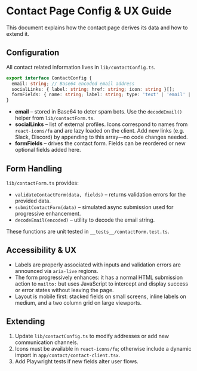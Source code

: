 # Contact Page Config & UX Guide

This document explains how the contact page derives its data and how to extend it.

## Configuration

All contact related information lives in `lib/contactConfig.ts`.

```ts
export interface ContactConfig {
  email: string; // Base64 encoded email address
  socialLinks: { label: string; href: string; icon: string }[];
  formFields: { name: string; label: string; type: 'text' | 'email' | 'textarea'; required?: boolean }[];
}
```

- **email** – stored in Base64 to deter spam bots. Use the `decodeEmail()` helper from `lib/contactForm.ts`.
- **socialLinks** – list of external profiles. Icons correspond to names from `react-icons/fa` and are lazy loaded on the client. Add new links (e.g. Slack, Discord) by appending to this array—no code changes needed.
- **formFields** – drives the contact form. Fields can be reordered or new optional fields added here.

## Form Handling

`lib/contactForm.ts` provides:

- `validateContactForm(data, fields)` – returns validation errors for the provided data.
- `submitContactForm(data)` – simulated async submission used for progressive enhancement.
- `decodeEmail(encoded)` – utility to decode the email string.

These functions are unit tested in `__tests__/contactForm.test.ts`.

## Accessibility & UX

- Labels are properly associated with inputs and validation errors are announced via `aria-live` regions.
- The form progressively enhances: it has a normal HTML submission action to `mailto:` but uses JavaScript to intercept and display success or error states without leaving the page.
- Layout is mobile first: stacked fields on small screens, inline labels on medium, and a two column grid on large viewports.

## Extending

1. Update `lib/contactConfig.ts` to modify addresses or add new communication channels.
2. Icons must be available in `react-icons/fa`; otherwise include a dynamic import in `app/contact/contact-client.tsx`.
3. Add Playwright tests if new fields alter user flows.
